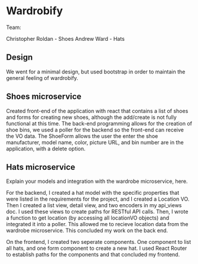 # Wardrobify

Team:

Christopher Roldan - Shoes
Andrew Ward - Hats

## Design

We went for a minimal design, but used bootstrap in order to maintain the general feeling of wardrobify.

## Shoes microservice

Created front-end of the application with react that contains a list of shoes and forms for creating new shoes, although the add/create is not fully functional at this time. The back-end programming allows for the creation of shoe bins, we used a poller for the backend so the front-end can receive the VO data. The ShoeForm allows the user the enter the shoe manufacturer, model name, color, picture URL, and bin number are in the application, with a delete option.

## Hats microservice

Explain your models and integration with the wardrobe
microservice, here.

For the backend, I created a hat model with the specific properties that were listed in the requirements for the project, and I created a Location VO. Then I created a list view, detail view, and two encoders in my api_views doc. I used these views to create paths for RESTful API calls. Then, I wrote a function to get location (by accessing all locationVO objects) and integrated it into a poller. This allowed me to recieve location data from the wardrobe microservice. This concluded my work on the back end.

On the frontend, I created two seperate components. One component to list all hats, and one form component to create a new hat. I used React Router to establish paths for the components and that concluded my frontend.

